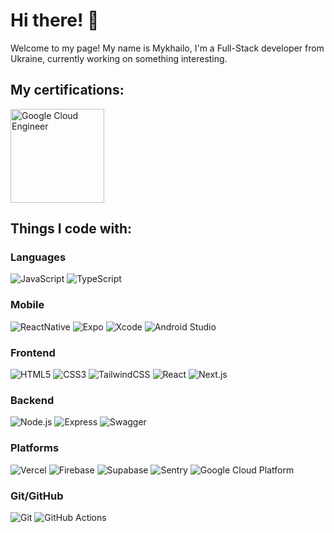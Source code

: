 # Hi there! 🙌

Welcome to my page! My name is Mykhailo, I'm a Full-Stack developer from Ukraine, currently working on something interesting.

## My certifications:

<section>
  <a href="https://www.credly.com/badges/5cb3e609-d265-414b-b4df-ede4e147a528/public_url">
    <img width="150" height="150" style="object-fit: contain;" alt="Google Cloud Engineer" src="https://images.credly.com/size/680x680/images/08096465-cbfc-4c3e-93e5-93c5aa61f23e/image.png" />
  </a>
</section>

## Things I code with:
  
### Languages ###
<section>
  <img alt="JavaScript" src="https://img.shields.io/badge/JavaScript-20232A?style=for-the-badge&logo=javascript&logoColor=F7DF1E" />
  <img alt="TypeScript" src="https://img.shields.io/badge/TypeScript-20232A?style=for-the-badge&logo=typescript&logoColor=3178C6" />
</section>

### Mobile ###
<section>
  <img alt="ReactNative" src="https://img.shields.io/badge/React_Native-20232A?style=for-the-badge&logo=react&logoColor=61DAFB" />
  <img alt="Expo" src="https://img.shields.io/badge/Expo-20232A?style=for-the-badge&logo=expo&logoColor=white" />
  <img alt="Xcode" src="https://img.shields.io/badge/Xcode-20232A?style=for-the-badge&logo=Xcode&logoColor=007ACC" />
  <img alt="Android Studio" src="https://img.shields.io/badge/Android_Studio-20232A?style=for-the-badge&logo=android-studio&logoColor=3DDC84" />
</section>

### Frontend ###
<section>
  <img alt="HTML5" src="https://img.shields.io/badge/HTML5-20232A?style=for-the-badge&logo=html5&logoColor=E34F26" />
  <img alt="CSS3" src="https://img.shields.io/badge/CSS3-20232A?style=for-the-badge&logo=css3&logoColor=1572B6" />
  <img alt="TailwindCSS" src="https://img.shields.io/badge/Tailwind_CSS-20232A?style=for-the-badge&logo=tailwind-css&logoColor=38B2AC" />
  <img alt="React" src="https://img.shields.io/badge/React-20232A?style=for-the-badge&logo=react&logoColor=61DAFB" />
  <img alt="Next.js" src="https://img.shields.io/badge/next%20js-20232A?style=for-the-badge&logo=nextdotjs&logoColor=white" />
</section>

### Backend ###
<section>
  <img alt="Node.js" src="https://img.shields.io/badge/Node%20js-20232A?style=for-the-badge&logo=nodedotjs&logoColor=339933" />
  <img alt="Express" src="https://img.shields.io/badge/Express%20js-20232A?style=for-the-badge&logo=express&logoColor=white" />
  <img alt="Swagger" src="https://img.shields.io/badge/Swagger-20232A?style=for-the-badge&logo=Swagger&logoColor=85EA2D" />
</section>

### Platforms ###
<section>
  <img alt="Vercel" src="https://img.shields.io/badge/Vercel-20232A?style=for-the-badge&logo=vercel&logoColor=white" />
  <img alt="Firebase" src="https://img.shields.io/badge/firebase-20232A?style=for-the-badge&logo=firebase&logoColor=white" />
  <img alt="Supabase" src="https://img.shields.io/badge/Supabase-20232A?style=for-the-badge&logo=supabase&logoColor=white" />
  <img alt="Sentry" src="https://img.shields.io/badge/Sentry-20232A?style=for-the-badge&logo=Sentry&logoColor=white" />
  <img alt="Google Cloud Platform" src="https://img.shields.io/badge/Google_Cloud-20232A?style=for-the-badge&logo=google-cloud&logoColor=white" />
</section>

### Git/GitHub ###
<section>
  <img alt="Git" src="https://img.shields.io/badge/GIT-20232A?style=for-the-badge&logo=git&logoColor=white" />
  <img alt="GitHub Actions" src="https://img.shields.io/badge/Github%20Actions-20232A?style=for-the-badge&logo=githubactions&logoColor=white" />
</section>
